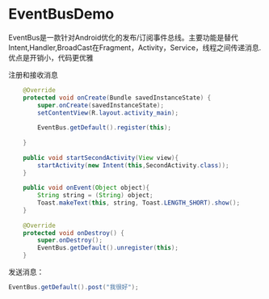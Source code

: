 # EventBusDemo
EventBus是一款针对Android优化的发布/订阅事件总线。主要功能是替代Intent,Handler,BroadCast在Fragment，Activity，Service，线程之间传递消息.优点是开销小，代码更优雅

注册和接收消息
```java
	@Override
	protected void onCreate(Bundle savedInstanceState) {
		super.onCreate(savedInstanceState);
		setContentView(R.layout.activity_main);
		
		EventBus.getDefault().register(this);
		
	}
	
	public void startSecondActivity(View view){
		startActivity(new Intent(this,SecondActivity.class));
	}
	
	public void onEvent(Object object){
		String string = (String) object;
		Toast.makeText(this, string, Toast.LENGTH_SHORT).show();
	}
	
	@Override
	protected void onDestroy() {
		super.onDestroy();
		EventBus.getDefault().unregister(this);
	}
```

发送消息：
```java
EventBus.getDefault().post("我很好");
```
